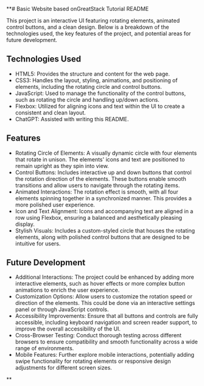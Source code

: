 **# Basic Website based onGreatStack Tutorial README

This project is an interactive UI featuring rotating elements, animated control buttons, and a clean design. Below is a breakdown of the technologies used, the key features of the project, and potential areas for future development.

## Technologies Used

* HTML5: Provides the structure and content for the web page.
* CSS3: Handles the layout, styling, animations, and positioning of elements, including the rotating circle and control buttons.
* JavaScript: Used to manage the functionality of the control buttons, such as rotating the circle and handling up/down actions.
* Flexbox: Utilized for aligning icons and text within the UI to create a consistent and clean layout.
* ChatGPT: Assisted with writing this README.

## Features

* Rotating Circle of Elements: A visually dynamic circle with four elements that rotate in unison. The elements' icons and text are positioned to remain upright as they spin into view.
* Control Buttons: Includes interactive up and down buttons that control the rotation direction of the elements. These buttons enable smooth transitions and allow users to navigate through the rotating items.
* Animated Interactions: The rotation effect is smooth, with all four elements spinning together in a synchronized manner. This provides a more polished user experience.
* Icon and Text Alignment: Icons and accompanying text are aligned in a row using Flexbox, ensuring a balanced and aesthetically pleasing display.
* Stylish Visuals: Includes a custom-styled circle that houses the rotating elements, along with polished control buttons that are designed to be intuitive for users.

## Future Development

* Additional Interactions: The project could be enhanced by adding more interactive elements, such as hover effects or more complex button animations to enrich the user experience.
* Customization Options: Allow users to customize the rotation speed or direction of the elements. This could be done via an interactive settings panel or through JavaScript controls.
* Accessibility Improvements: Ensure that all buttons and controls are fully accessible, including keyboard navigation and screen reader support, to improve the overall accessibility of the UI.
* Cross-Browser Testing: Conduct thorough testing across different browsers to ensure compatibility and smooth functionality across a wide range of environments.
* Mobile Features: Further explore mobile interactions, potentially adding swipe functionality for rotating elements or responsive design adjustments for different screen sizes.

**
